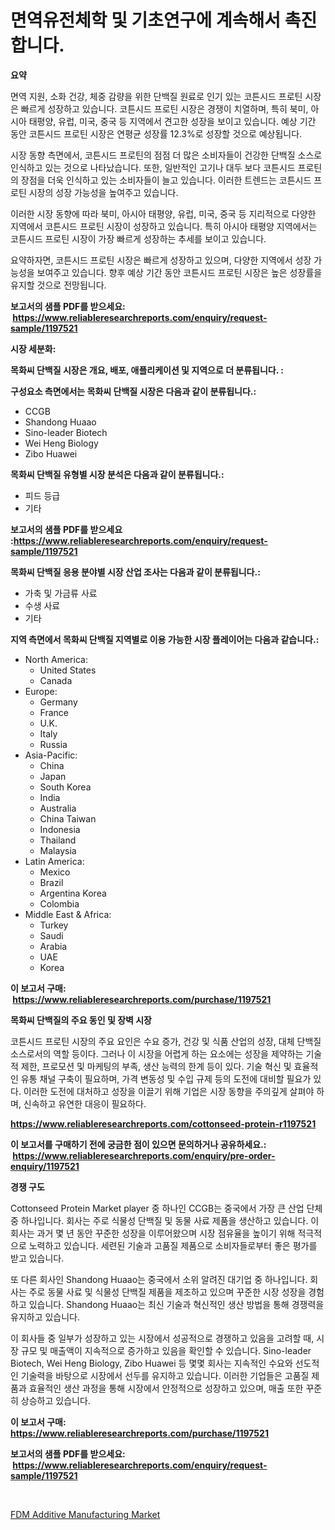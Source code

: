 <p><h1>면역유전체학 및 기초연구에 계속해서 촉진합니다.</h1></p><p><strong>요약</strong></p>
<p><p>면역 지원, 소화 건강, 체중 감량을 위한 단백질 원료로 인기 있는 코튼시드 프로틴 시장은 빠르게 성장하고 있습니다. 코튼시드 프로틴 시장은 경쟁이 치열하며, 특히 북미, 아시아 태평양, 유럽, 미국, 중국 등 지역에서 견고한 성장을 보이고 있습니다. 예상 기간 동안 코튼시드 프로틴 시장은 연평균 성장률 12.3%로 성장할 것으로 예상됩니다.</p><p>시장 동향 측면에서, 코튼시드 프로틴의 점점 더 많은 소비자들이 건강한 단백질 소스로 인식하고 있는 것으로 나타났습니다. 또한, 일반적인 고기나 대두 보다 코튼시드 프로틴의 장점을 더욱 인식하고 있는 소비자들이 늘고 있습니다. 이러한 트렌드는 코튼시드 프로틴 시장의 성장 가능성을 높여주고 있습니다.</p><p>이러한 시장 동향에 따라 북미, 아시아 태평양, 유럽, 미국, 중국 등 지리적으로 다양한 지역에서 코튼시드 프로틴 시장이 성장하고 있습니다. 특히 아시아 태평양 지역에서는 코튼시드 프로틴 시장이 가장 빠르게 성장하는 추세를 보이고 있습니다.</p><p>요약하자면, 코튼시드 프로틴 시장은 빠르게 성장하고 있으며, 다양한 지역에서 성장 가능성을 보여주고 있습니다. 향후 예상 기간 동안 코튼시드 프로틴 시장은 높은 성장률을 유지할 것으로 전망됩니다.</p></p>
<p><strong>보고서의 샘플 PDF를 받으세요: &nbsp;<a href="https://www.reliableresearchreports.com/enquiry/request-sample/1197521">https://www.reliableresearchreports.com/enquiry/request-sample/1197521</a></strong></p>
<p><strong>시장 세분화:</strong></p>
<p><strong> 목화씨 단백질 시장은 개요, 배포, 애플리케이션 및 지역으로 더 분류됩니다. :</strong></p>
<p><strong>구성요소 측면에서는 목화씨 단백질 시장은 다음과 같이 분류됩니다.:</strong></p>
<p><ul><li>CCGB</li><li>Shandong Huaao</li><li>Sino-leader Biotech</li><li>Wei Heng Biology</li><li>Zibo Huawei</li></ul></p>
<p><strong> 목화씨 단백질 유형별 시장 분석은 다음과 같이 분류됩니다.:</strong></p>
<p><ul><li>피드 등급</li><li>기타</li></ul></p>
<p><strong>보고서의 샘플 PDF를 받으세요 :<a href="https://www.reliableresearchreports.com/enquiry/request-sample/1197521">https://www.reliableresearchreports.com/enquiry/request-sample/1197521</a></strong></p>
<p><strong> 목화씨 단백질 응용 분야별 시장 산업 조사는 다음과 같이 분류됩니다.:</strong></p>
<p><ul><li>가축 및 가금류 사료</li><li>수생 사료</li><li>기타</li></ul></p>
<p><strong>지역 측면에서 목화씨 단백질 지역별로 이용 가능한 시장 플레이어는 다음과 같습니다.:</strong></p>
<p><ul>
    <li>
        North America:
        <ul>
            <li>United States</li>
            <li>Canada</li>
        </ul>
    </li>
    <li>
        Europe:
        <ul>
            <li>Germany</li>
            <li>France</li>
            <li>U.K.</li>
            <li>Italy</li>
            <li>Russia</li>
        </ul>
    </li>
    <li>
        Asia-Pacific:
        <ul>
            <li>China</li>
            <li>Japan</li>
            <li>South Korea</li>
            <li>India</li>
            <li>Australia</li>
            <li>China Taiwan</li>
            <li>Indonesia</li>
            <li>Thailand</li>
            <li>Malaysia</li>
        </ul>
    </li>
    <li>
        Latin America:
        <ul>
            <li>Mexico</li>
            <li>Brazil</li>
            <li>Argentina Korea</li>
            <li>Colombia</li>
        </ul>
    </li>
    <li>
        Middle East & Africa:
        <ul>
            <li>Turkey</li>
            <li>Saudi</li>
            <li>Arabia</li>
            <li>UAE</li>
            <li>Korea</li>
        </ul>
    </li>
    </ul></p>
<p><strong>이 보고서 구매: &nbsp;<a href="https://www.reliableresearchreports.com/purchase/1197521">https://www.reliableresearchreports.com/purchase/1197521</a></strong></p>
<p><strong>목화씨 단백질의 주요 동인 및 장벽 시장</strong></p>
<p><p>코튼시드 프로틴 시장의 주요 요인은 수요 증가, 건강 및 식품 산업의 성장, 대체 단백질 소스로서의 역할 등이다. 그러나 이 시장을 어렵게 하는 요소에는 성장을 제약하는 기술적 제한, 프로모션 및 마케팅의 부족, 생산 능력의 한계 등이 있다. 기술 혁신 및 효율적인 유통 채널 구축이 필요하며, 가격 변동성 및 수입 규제 등의 도전에 대비할 필요가 있다. 이러한 도전에 대처하고 성장을 이끌기 위해 기업은 시장 동향을 주의깊게 살펴야 하며, 신속하고 유연한 대응이 필요하다.</p></p>
<p><strong><a href="https://www.reliableresearchreports.com/cottonseed-protein-r1197521">https://www.reliableresearchreports.com/cottonseed-protein-r1197521</a></strong></p>
<p><strong>이 보고서를 구매하기 전에 궁금한 점이 있으면 문의하거나 공유하세요.: &nbsp;<a href="https://www.reliableresearchreports.com/enquiry/pre-order-enquiry/1197521">https://www.reliableresearchreports.com/enquiry/pre-order-enquiry/1197521</a></strong></p>
<p><strong>경쟁 구도</strong></p>
<p><p>Cottonseed Protein Market player 중 하나인 CCGB는 중국에서 가장 큰 산업 단체 중 하나입니다. 회사는 주로 식물성 단백질 및 동물 사료 제품을 생산하고 있습니다. 이 회사는 과거 몇 년 동안 꾸준한 성장을 이루어왔으며 시장 점유율을 높이기 위해 적극적으로 노력하고 있습니다. 세련된 기술과 고품질 제품으로 소비자들로부터 좋은 평가를 받고 있습니다.</p><p>또 다른 회사인 Shandong Huaao는 중국에서 소위 알려진 대기업 중 하나입니다. 회사는 주로 동물 사료 및 식물성 단백질 제품을 제조하고 있으며 꾸준한 시장 성장을 경험하고 있습니다. Shandong Huaao는 최신 기술과 혁신적인 생산 방법을 통해 경쟁력을 유지하고 있습니다.</p><p>이 회사들 중 일부가 성장하고 있는 시장에서 성공적으로 경쟁하고 있음을 고려할 때, 시장 규모 및 매출액이 지속적으로 증가하고 있음을 확인할 수 있습니다. Sino-leader Biotech, Wei Heng Biology, Zibo Huawei 등 몇몇 회사는 지속적인 수요와 선도적인 기술력을 바탕으로 시장에서 선두를 유지하고 있습니다. 이러한 기업들은 고품질 제품과 효율적인 생산 과정을 통해 시장에서 안정적으로 성장하고 있으며, 매출 또한 꾸준히 상승하고 있습니다.</p></p>
<p><strong>이 보고서 구매: &nbsp; <a href="https://www.reliableresearchreports.com/purchase/1197521">https://www.reliableresearchreports.com/purchase/1197521</a></strong></p>
<p><strong>보고서의 샘플 PDF를 받으세요: &nbsp;<a href="https://www.reliableresearchreports.com/enquiry/request-sample/1197521">https://www.reliableresearchreports.com/enquiry/request-sample/1197521</a></strong><strong></strong></p>
<p>&nbsp;</p>
<p><p><a href="https://github.com/ChiragRP21/Market-Research-Report-List-4/blob/main/fdm-additive-manufacturing-market.md">FDM Additive Manufacturing Market</a></p></p>